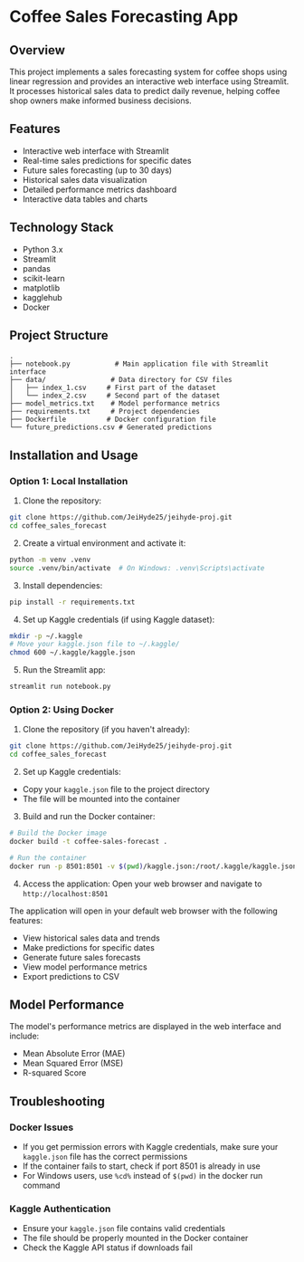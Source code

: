 # Coffee Sales Forecasting App

## Overview
This project implements a sales forecasting system for coffee shops using linear regression and provides an interactive web interface using Streamlit. It processes historical sales data to predict daily revenue, helping coffee shop owners make informed business decisions.

## Features
- Interactive web interface with Streamlit
- Real-time sales predictions for specific dates
- Future sales forecasting (up to 30 days)
- Historical sales data visualization
- Detailed performance metrics dashboard
- Interactive data tables and charts

## Technology Stack
- Python 3.x
- Streamlit
- pandas
- scikit-learn
- matplotlib
- kagglehub
- Docker

## Project Structure
```
.
├── notebook.py           # Main application file with Streamlit interface
├── data/                # Data directory for CSV files
│   ├── index_1.csv     # First part of the dataset
│   └── index_2.csv     # Second part of the dataset
├── model_metrics.txt    # Model performance metrics
├── requirements.txt     # Project dependencies
├── Dockerfile          # Docker configuration file
└── future_predictions.csv # Generated predictions
```

## Installation and Usage

### Option 1: Local Installation

1. Clone the repository:
```bash
git clone https://github.com/JeiHyde25/jeihyde-proj.git
cd coffee_sales_forecast
```

2. Create a virtual environment and activate it:
```bash
python -m venv .venv
source .venv/bin/activate  # On Windows: .venv\Scripts\activate
```

3. Install dependencies:
```bash
pip install -r requirements.txt
```

4. Set up Kaggle credentials (if using Kaggle dataset):
```bash
mkdir -p ~/.kaggle
# Move your kaggle.json file to ~/.kaggle/
chmod 600 ~/.kaggle/kaggle.json
```

5. Run the Streamlit app:
```bash
streamlit run notebook.py
```

### Option 2: Using Docker

1. Clone the repository (if you haven't already):
```bash
git clone https://github.com/JeiHyde25/jeihyde-proj.git
cd coffee_sales_forecast
```

2. Set up Kaggle credentials:
- Copy your `kaggle.json` file to the project directory
- The file will be mounted into the container

3. Build and run the Docker container:
```bash
# Build the Docker image
docker build -t coffee-sales-forecast .

# Run the container
docker run -p 8501:8501 -v $(pwd)/kaggle.json:/root/.kaggle/kaggle.json coffee-sales-forecast
```

4. Access the application:
Open your web browser and navigate to `http://localhost:8501`

The application will open in your default web browser with the following features:
- View historical sales data and trends
- Make predictions for specific dates
- Generate future sales forecasts
- View model performance metrics
- Export predictions to CSV

## Model Performance
The model's performance metrics are displayed in the web interface and include:
- Mean Absolute Error (MAE)
- Mean Squared Error (MSE)
- R-squared Score

## Troubleshooting

### Docker Issues
- If you get permission errors with Kaggle credentials, make sure your `kaggle.json` file has the correct permissions
- If the container fails to start, check if port 8501 is already in use
- For Windows users, use `%cd%` instead of `$(pwd)` in the docker run command

### Kaggle Authentication
- Ensure your `kaggle.json` file contains valid credentials
- The file should be properly mounted in the Docker container
- Check the Kaggle API status if downloads fail